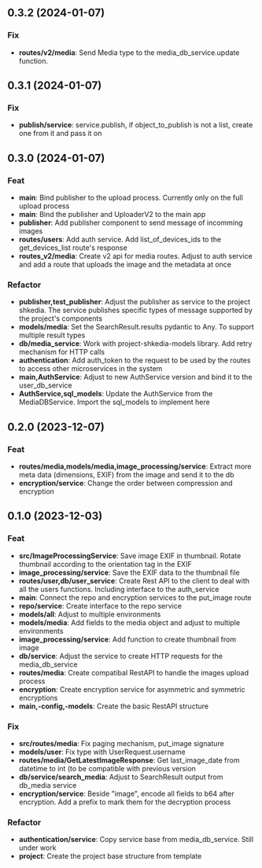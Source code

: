 ## 0.3.2 (2024-01-07)

### Fix

- **routes/v2/media**: Send Media type to the media_db_service.update function.

## 0.3.1 (2024-01-07)

### Fix

- **publish/service**: service.publish, if object_to_publish is not a list, create one from it and pass it on

## 0.3.0 (2024-01-07)

### Feat

- **main**: Bind publisher to the upload process. Currently only on the full upload process
- **main**: Bind the publisher and UploaderV2 to the main app
- **publisher**: Add publisher component to send message of incomming images
- **routes/users**: Add auth service. Add list_of_devices_ids to the get_devices_list route's response
- **routes_v2/media**: Create v2 api for media routes. Adjust to auth service and add a route that uploads the image and the metadata at once

### Refactor

- **publisher,test_publisher**: Adjust the publisher as service to the project shkedia. The service publishes specific types of message supported by the project's components
- **models/media**: Set the SearchResult.results pydantic to Any. To support multiple result types
- **db/media_service**: Work with project-shkedia-models library. Add retry mechanism for HTTP calls
- **authentication**: Add auth_token to the request to be used by the routes to access other microservices in the system
- **main,AuthService**: Adjust to new AuthService version and bind it to the user_db_service
- **AuthService,sql_models**: Update the AuthService from the MediaDBService. Import the sql_models to implement here

## 0.2.0 (2023-12-07)

### Feat

- **routes/media,models/media,image_processing/service**: Extract more meta data (dimensions, EXIF) from the image and send it to the db
- **encryption/service**: Change the order between compression and encryption

## 0.1.0 (2023-12-03)

### Feat

- **src/ImageProcessingService**: Save image EXIF in thumbnail. Rotate thumbnail according to the orientation tag in the EXIF
- **image_processing/service**: Save the EXIF data to the thumbnail file
- **routes/user,db/user_service**: Create Rest API to the client to deal with all the users functions. Including interface to the auth_service
- **main**: Connect the repo and encryption services to the put_image route
- **repo/service**: Create interface to the repo service
- **models/all**: Adjust to multiple environments
- **models/media**: Add fields to the media object and adjust to multiple environments
- **image_processing/service**: Add function to create thumbnail from image
- **db/service**: Adjust the service to create HTTP requests for the media_db_service
- **routes/media**: Create compatibal RestAPI to handle the images upload process
- **encryption**: Create encryption service for asymmetric and symmetric encryptions
- **main,-config,-models**: Create the basic RestAPI structure

### Fix

- **src/routes/media**: Fix paging mechanism, put_image signature
- **models/user**: Fix type with UserRequest.username
- **routes/media/GetLatestImageResponse**: Get last_image_date from datetime to int (to be compatible with previous version
- **db/service/search_media**: Adjust to SearchResult output from db_media service
- **encryption/service**: Beside "image", encode all fields to b64 after encryption. Add a prefix to mark them for the decryption process

### Refactor

- **authentication/service**: Copy service base from media_db_service. Still under work
- **project**: Create the project base structure from template
